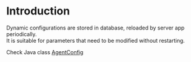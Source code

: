 # Introduction
Dynamic configurations are stored in database, reloaded by server app periodically.  
It is suitable for parameters that need to be modified without restarting.  


Check Java class [AgentConfig](https://github.com/traas-stack/holoinsight/blob/main/server/registry/registry-core/src/main/java/io/holoinsight/server/registry/core/agent/AgentConfig.java)

